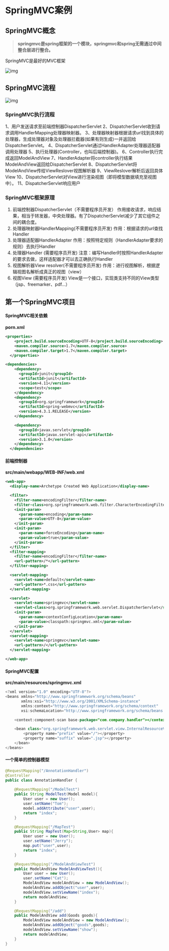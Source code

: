 # SpringMVC案例

## SpringMVC概念

> **springmvc是spring框架的一个模块，springmvc和spring无需通过中间整合层进行整合。**

SpringMVC是最好的MVC框架

![img](https://md-1304276643.cos.ap-beijing.myqcloud.com//PicGo/70.png)

## SpringMVC流程

![img](https://md-1304276643.cos.ap-beijing.myqcloud.com//PicGo/20180503140150984)

### SpringMVC执行流程

1、用户发送请求至前端控制器DispatcherServlet
2、DispatcherServlet收到请求调用HandlerMapping处理器映射器。
3、处理器映射器根据请求url找到具体的处理器，生成处理器对象及处理器拦截器(如果有则生成)一并返回给DispatcherServlet。
4、DispatcherServlet通过HandlerAdapter处理器适配器调用处理器
5、执行处理器(Controller，也叫后端控制器)。
6、Controller执行完成返回ModelAndView
7、HandlerAdapter将controller执行结果ModelAndView返回给DispatcherServlet
8、DispatcherServlet将ModelAndView传给ViewReslover视图解析器
9、ViewReslover解析后返回具体View
10、DispatcherServlet对View进行渲染视图（即将模型数据填充至视图中）。
11、DispatcherServlet响应用户

### SpringMVC框架原理

1. 前端控制器DispatcherServlet（不需要程序员开发）
   作用接收请求，响应结果，相当于转发器，中央处理器。有了DispatcherServlet减少了其它组件之间的耦合度。
2. 处理器映射器HandlerMapping(不需要程序员开发)
   作用：根据请求的url查找Handler
3. 处理器适配器HandlerAdapter
   作用：按照特定规则（HandlerAdapter要求的规则）去执行Handler
4. 处理器Handler (需要程序员开发)
   注意：编写Handler时按照HandlerAdapter的要求去做，这样适配器才可以去正确执行Handler
5. 视图解析器View resolver(不需要程序员开发)
   作用：进行视图解析，根据逻辑视图名解析成真正的视图（view）
6. 视图View (需要程序员开发)
   View是一个接口，实现类支持不同的View类型（jsp、freemarker、pdf…）

## 第一个SpringMVC项目

#### SpringMVC相关依赖

**porn.xml**

```xml
<properties>
    <project.build.sourceEncoding>UTF-8</project.build.sourceEncoding>
    <maven.compiler.source>1.7</maven.compiler.source>
    <maven.compiler.target>1.7</maven.compiler.target>
  </properties>

<dependencies>
    <dependency>
      <groupId>junit</groupId>
      <artifactId>junit</artifactId>
      <version>4.11</version>
      <scope>test</scope>
    </dependency>
    <dependency>
      <groupId>org.springframework</groupId>
      <artifactId>spring-webmvc</artifactId>
      <version>4.3.1.RELEASE</version>
    </dependency>

    <dependency>
      <groupId>javax.servlet</groupId>
      <artifactId>javax.servlet-api</artifactId>
      <version>3.1.0</version>
    </dependency>
  </dependencies>
```

#### 前端控制器

**src/main/webapp/WEB-INF/web.xml**

```xml
<web-app>
  <display-name>Archetype Created Web Application</display-name>

  <filter>
    <filter-name>encodingFilter</filter-name>
    <filter-class>org.springframework.web.filter.CharacterEncodingFilter</filter-class>
    <init-param>
      <param-name>encoding</param-name>
      <param-value>UTF-8</param-value>
    </init-param>
    <init-param>
      <param-name>forceEncoding</param-name>
      <param-value>true</param-value>
    </init-param>
  </filter>
  <filter-mapping>
    <filter-name>encodingFilter</filter-name>
    <url-pattern>/*</url-pattern>
  </filter-mapping>

  <servlet-mapping>
    <servlet-name>default</servlet-name>
    <url-pattern>*.css</url-pattern>
  </servlet-mapping>

  <servlet>
    <servlet-name>springmvc</servlet-name>
    <servlet-class>org.springframework.web.servlet.DispatcherServlet</servlet-class>
    <init-param>
      <param-name>contextConfigLocation</param-name>
      <param-value>classpath:springmvc.xml</param-value>
    </init-param>
  </servlet>
  <servlet-mapping>
    <servlet-name>springmvc</servlet-name>
    <url-pattern>/</url-pattern>
  </servlet-mapping>

</web-app>
```

#### SpringMVC配置

**src/main/resources/springmvc.xml**

```java
<?xml version="1.0" encoding="UTF-8"?>
<beans xmlns="http://www.springframework.org/schema/beans"
       xmlns:xsi="http://www.w3.org/2001/XMLSchema-instance"
       xmlns:context="http://www.springframework.org/schema/context"
       xsi:schemaLocation="http://www.springframework.org/schema/beans http://www.springframework.org/schema/beans/spring-beans.xsd http://www.springframework.org/schema/context http://www.springframework.org/schema/context/spring-context.xsd">

    <context:component-scan base-package="com.company.handler"></context:component-scan>

    <bean class="org.springframework.web.servlet.view.InternalResourceViewResolver">
        <property name="prefix" value="/"></property>
        <property name="suffix" value=".jsp"></property>
    </bean>
</beans>
```

#### 一个简单的控制器模型

```java
@RequestMapping("/AnnotationHandler")
@Controller
public class AnnotationHandler {
	
    @RequestMapping("/ModelTest")
    public String ModelTest(Model model){
        User user = new User();
        user.setName("Tom");
        model.addAttribute("user",user);
        return "index";
    }

    @RequestMapping("/MapTest")
    public String MapTest(Map<String,User> map){
        User user = new User();
        user.setName("Jerry");
        map.put("user",user);
        return "index";
    }

    @RequestMapping("/ModelAndViewTest")
    public ModelAndView ModelAndViewTest(){
        User user = new User();
        user.setName("Cat");
        ModelAndView modelAndView = new ModelAndView();
        modelAndView.addObject("user",user);
        modelAndView.setViewName("index");
        return modelAndView;
    }

    @RequestMapping("/add")
    public ModelAndView add(Goods goods){
        ModelAndView modelAndView = new ModelAndView();
        modelAndView.addObject("goods",goods);
        modelAndView.setViewName("show");
        return modelAndView;
    }
}
```